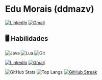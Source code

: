 
# Edu Morais (ddmazv)

[![LinkedIn](https://img.shields.io/badge/LinkedIn-0077B5?style=for-the-badge&logo=linkedin&logoColor=white)](https://www.linkedin.com/in/ddmazv/) [![Gmail](https://img.shields.io/badge/Gmail-333333?style=for-the-badge&logo=gmail&logoColor=red)](mailto:dd.mazv@gmail.com)

## 🖥 Habilidades
![Java](https://img.shields.io/badge/java-%23ED8B00.svg?style=for-the-badge&logo=openjdk&logoColor=white) ![Lua](https://img.shields.io/badge/Lua-2C2D72?style=for-the-badge&logo=lua&logoColor=white) ![Git](https://img.shields.io/badge/GIT-E44C30?style=for-the-badge&logo=git&logoColor=white)

[![LinkedIn](https://img.shields.io/badge/LinkedIn-0077B5?style=for-the-badge&logo=linkedin&logoColor=white)](https://www.linkedin.com/in/ddmazv/) [![Gmail](https://img.shields.io/badge/Gmail-333333?style=for-the-badge&logo=gmail&logoColor=red)](mailto:dd.mazv@gmail.com)

![GitHub Stats](https://github-readme-stats.vercel.app/api?username=SEUUSERNAME&theme=transparent&bg_color=000&border_color=30A3DC&show_icons=true&icon_color=3DDC84&title_color=3DDC84&text_color=3DDC84)
![Top Langs](https://github-readme-stats-git-masterrstaa-rickstaa.vercel.app/api/top-langs/?username=SEUUSERNAME&bg_color=000&border_color=3DDC84&title_color=3DDC84&text_color=2c9f5f)
[![GitHub Streak](https://streak-stats.demolab.com?user=ddmazv&theme=android-dark&border_radius=5&locale=pt_BR)](https://git.io/streak-stats)